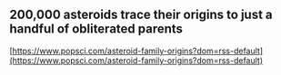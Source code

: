## 200,000 asteroids trace their origins to just a handful of obliterated parents
  
  [https://www.popsci.com/asteroid-family-origins?dom=rss-default](https://www.popsci.com/asteroid-family-origins?dom=rss-default)